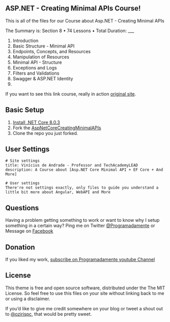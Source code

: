 ## ASP.NET - Creating Minimal APIs Course!

This is all of the files for our Course about Asp.NET - Creating Minimal APIs

The Summary is: Section 8 • 74 Lessons • Total Duration: ___

01. Introduction
02. Basic Structure - Minimal API
03. Endpoints, Concepts, and Resources
04. Manipulation of Resources
05. Minimal API - Structure
06. Exceptions and Logs
07. Filters and Validations
08. Swagger & ASP.NET Identity
09. 


If you want to see this link course, really in action [original site](https://www.programadamente.com.br).

## Basic Setup

1. [Install .NET Core 8.0.3](https://dotnet.microsoft.com/download/)
2. Fork the [AspNetCoreCreatingMinimalAPIs](https://github.com/vsandrade/AspNET-CreatingMinimalAPIs/fork)
3. Clone the repo you just forked.

## User Settings

```
# Site settings
title: Vinícius de Andrade - Professor and TechAcademyLEAD
description: A Course about [Asp.NET Core Minimal API + EF Core + And More]

# User settings
There're not settings exactly, only files to guide you understand a little bit more about Angular, WebAPI and More
```

## Questions

Having a problem getting something to work or want to know why I setup something in a certain way? Ping me on Twitter [@Programadamente](https://twitter.com/programadament) or Message on [Facebook](http://facebook.com/programadamente)


## Donation

If you liked my work, [subscribe on Programadamente youtube Channel](https://www.youtube.com/user/ozirispc?sub_confirmation=1)

## License

This theme is free and open source software, distributed under the The MIT License. So feel free to use this files on your site without linking back to me or using a disclaimer.

If you’d like to give me credit somewhere on your blog or tweet a shout out to [@ozirispc](https://twitter.com/ozirispc), that would be pretty sweet.